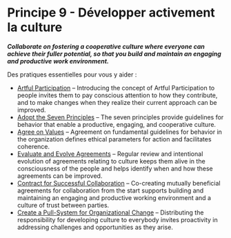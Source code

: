 [:menu-title]: # "Développer Activement la Culture "

# Principe 9 - Développer activement la culture

**_Collaborate on fostering a cooperative culture where everyone can achieve their fuller potential, so that you build and maintain an engaging and productive work environment._**

Des pratiques essentielles pour vous y aider :

- [Artful Participation](section:artful-participation) – Introducing the concept of Artful Participation to people invites them to pay conscious attention to how they contribute, and to make changes when they realize their current approach can be improved.
- [Adopt the Seven Principles](section:adopt-the-seven-principles) – The seven principles provide guidelines for behavior that enable a productive, engaging, and cooperative culture.
- [Agree on Values](section:agree-on-values) – Agreement on fundamental guidelines for behavior in the organization defines ethical parameters for action and facilitates coherence.
- [Evaluate and Evolve Agreements](section:evaluate-and-evolve-agreements) – Regular review and intentional evolution of agreements relating to culture keeps them alive in the consciousness of the people and helps identify when and how these agreements can be improved.
- [Contract for Successful Collaboration](section:contract-for-successful-collaboration) – Co-creating mutually beneficial agreements for collaboration from the start supports building and maintaining an engaging and productive working environment and a culture of trust between parties.
- [Create a Pull-System for Organizational Change](section:create-a-pull-system-for-organizational-change) – Distributing the responsibility for developing culture to everybody invites proactivity in addressing challenges and opportunities as they arise.
